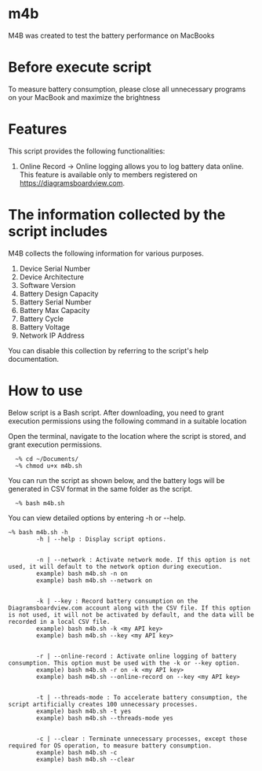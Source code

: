 # m4b
M4B was created to test the battery performance on MacBooks

# Before execute script
To measure battery consumption, please close all unnecessary programs on your MacBook and maximize the brightness

# Features
This script provides the following functionalities:

1. Online Record
 -> Online logging allows you to log battery data online. This feature is available only to members registered on https://diagramsboardview.com.

# The information collected by the script includes
M4B collects the following information for various purposes.

1. Device Serial Number
2. Device Architecture
3. Software Version
4. Battery Design Capacity
5. Battery Serial Number
6. Battery Max Capacity
7. Battery Cycle
8. Battery Voltage
9. Network IP Address

You can disable this collection by referring to the script's help documentation.

# How to use
Below script is a Bash script. After downloading, you need to grant execution permissions using the following command in a suitable location

Open the terminal, navigate to the location where the script is stored, and grant execution permissions.
```
  ~% cd ~/Documents/
  ~% chmod u+x m4b.sh
```
You can run the script as shown below, and the battery logs will be generated in CSV format in the same folder as the script.
```
  ~% bash m4b.sh
```
You can view detailed options by entering -h or --help.
```
~% bash m4b.sh -h
        -h | --help : Display script options.


        -n | --network : Activate network mode. If this option is not used, it will default to the network option during execution.
        example) bash m4b.sh -n on
        example) bash m4b.sh --network on


        -k | --key : Record battery consumption on the Diagramsboardview.com account along with the CSV file. If this option is not used, it will not be activated by default, and the data will be recorded in a local CSV file.
        example) bash m4b.sh -k <my API key>
        example) bash m4b.sh --key <my API key>


        -r | --online-record : Activate online logging of battery consumption. This option must be used with the -k or --key option.
        example) bash m4b.sh -r on -k <my API key>
        example) bash m4b.sh --online-record on --key <my API key>


        -t | --threads-mode : To accelerate battery consumption, the script artificially creates 100 unnecessary processes.
        example) bash m4b.sh -t yes
        example) bash m4b.sh --threads-mode yes


        -c | --clear : Terminate unnecessary processes, except those required for OS operation, to measure battery consumption.
        example) bash m4b.sh -c
        example) bash m4b.sh --clear
```
